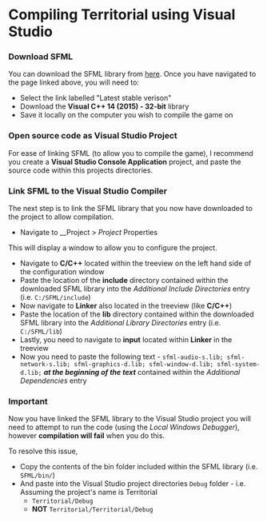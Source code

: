 # Compiling Territorial using Visual Studio

### Download SFML
You can download the SFML library from [here](http://www.sfml-dev.org/download.php).
Once you have navigated to the page linked above, you will need to:
- Select the link labelled "Latest stable verison"
- Download the __Visual C++ 14 (2015) - 32-bit__ library
- Save it locally on the computer you wish to compile the game on

### Open source code as Visual Studio Project 
For ease of linking SFML (to allow you to compile the game), I recommend you create a __Visual Studio Console Application__ project, and paste the source code within this projects directories.

### Link SFML to the Visual Studio Compiler
The next step is to link the SFML library that you now have downloaded to the project to allow compilation.

- Navigate to __Project > *Project* Properties

This will display a window to allow you to configure the project.

- Navigate to __C/C++__ located within the treeview on the left hand side of the configuration window
- Paste the location of the __include__ directory contained within the downloaded SFML library into the *Additional Include Directories* entry (i.e. `C:/SFML/include`)
- Now navigate to __Linker__ also located in the treeview (like __C/C++__)
- Paste the location of the __lib__ directory contained within the downloaded SFML library into the *Additional Library Directories* entry (i.e. `C:/SFML/lib`)
- Lastly, you need to navigate to __input__ located within __Linker__ in the treeview
- Now you need to paste the following text - `sfml-audio-s.lib; sfml-network-s.lib; sfml-graphics-d.lib; sfml-window-d.lib; sfml-system-d.lib;` __*at the beginning of the text*__ contained within the *Additional Dependencies* entry

### Important
Now you have linked the SFML library to the Visual Studio project you will need to attempt to run the code (using the *Local Windows Debugger*), however __compilation will fail__ when you do this.

To resolve this issue, 
- Copy the contents of the bin folder included within the SFML library (i.e. `SFML/bin/`)
- And paste into the Visual Studio project directories `Debug` folder - i.e. Assuming the project's name is Territorial
    - `Territorial/Debug`
    - __NOT__  `Territorial/Territorial/Debug`
